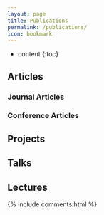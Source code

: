 ```yaml
---
layout: page
title: Publications
permalink: /publications/
icon: bookmark
---
```


* content
{:toc}
## Articles

### Journal Articles

### Conference Articles

## Projects

## Talks

## Lectures


{% include comments.html %}
